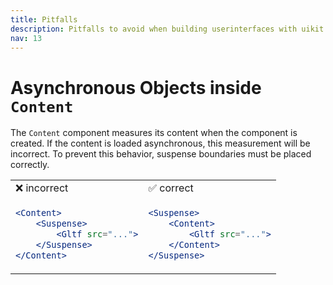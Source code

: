 ```yaml
---
title: Pitfalls
description: Pitfalls to avoid when building userinterfaces with uikit
nav: 13
---
```


# Asynchronous Objects inside `Content`

The `Content` component measures its content when the component is created. If the content is loaded asynchronous, this measurement will be incorrect. To prevent this behavior, suspense boundaries must be placed correctly.

<table>
<tr><td>❌ incorrect</td><td>✅ correct</td></tr>
<tr>
<td>

```jsx
<Content>
    <Suspense>
        <Gltf src="...">
    </Suspense>
</Content>
```

</td>
<td>

```jsx
<Suspense>
    <Content>
        <Gltf src="...">
    </Content>
</Suspense>
```

</td>
</tr>
</table>